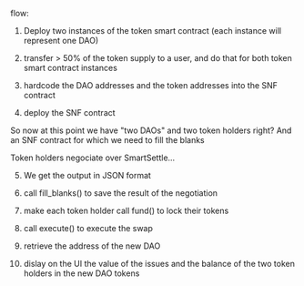 flow: 

1) Deploy two instances of the token smart contract (each instance will represent one DAO)
2) transfer > 50% of the token supply to a user, and do that for both token smart contract instances

3) hardcode the DAO addresses and the token addresses into the SNF contract

4) deploy the SNF contract 

So now at this point we have "two DAOs" and two token holders right? And an SNF contract for which we need to fill the blanks 

Token holders  negociate over SmartSettle...

5) We get the output in JSON format

6) call fill_blanks() to save the result of the negotiation

7) make each token holder call fund() to lock their tokens

8) call execute() to execute the swap

9) retrieve the address of the new DAO

10) dislay on the UI the value of the issues and the balance of the two token holders in the new DAO tokens

